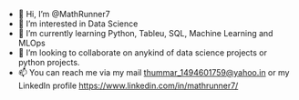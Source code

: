 - 👋 Hi, I’m @MathRunner7
- 👀 I’m interested in Data Science
- 🌱 I’m currently learning Python, Tableu, SQL, Machine Learning and MLOps
- 💞️ I’m looking to collaborate on anykind of data science projects or python projects.
- 📫 You can reach me via my mail thummar_1494601759@yahoo.in or my LinkedIn profile https://www.linkedin.com/in/mathrunner7/

<!---
MathRunner7/MathRunner7 is a ✨ special ✨ repository because its `README.md` (this file) appears on your GitHub profile.
You can click the Preview link to take a look at your changes.
--->
